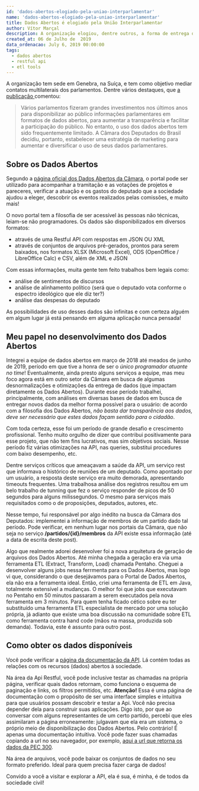 ```yaml
---
id: 'dados-abertos-elogiado-pela-uniao-interparlamentar'
name: 'dados-abertos-elogiado-pela-uniao-interparlamentar'
title: Dados Abertos é elogiado pela União Interparlamentar
author: Vítor Marçal
description: A organização elogiou, dentre outros, a forma de entrega dos dados e a boa comunicação com a sociedade. Com muito orgulho, fui colaborador desse importante projeto para a sociedade civil.
created_at: 06 de Julho de  2019
data_ordenacao: July 6, 2019 00:00:00
tags:
  - dados abertos
  - restful api
  - etl tools
---
```


A organização tem sede em Genebra, na Suíça, e tem como objetivo mediar contatos multilaterais dos parlamentos. Dentre vários destaques,  que <a href="https://www.ipu.org/open-data-availability-not-enough-marketing-strategy-brazilian-chamber-deputies" title="Página da União Interparlamentar, link da notícia" target="_blank" rel="noopener noreferrer">a publicação </a> comentou:

>Vários parlamentos fizeram grandes investimentos nos últimos anos para disponibilizar ao público informações parlamentares em formatos de dados abertos, para aumentar a transparência e facilitar a participação do público. No entanto, o uso dos dados abertos tem sido frequentemente limitado. A Câmara dos Deputados do Brasil decidiu, portanto, estabelecer uma estratégia de marketing para aumentar e diversificar o uso de seus dados parlamentares.

## Sobre os Dados Abertos

Segundo a <a href="https://dadosbaertos.camara.leg.br/" title="Portal dos Dados Abertos da Câmara dos Deputados" target="_blank" rel="noopener noreferrer">página oficial dos Dados Abertos da Câmara</a>, o portal pode ser utilizado para acompanhar a tramitação e as votações de projetos e pareceres, verificar a atuação e os gastos do deputado que a sociedade ajudou a eleger, descobrir os eventos realizados pelas comissões, e muito mais!

O novo portal tem a filosofia de ser acessível às pessoas não técnicas, leiam-se não programadores. Os dados são disponibilizados em diversos formatos:
  
  * através de uma Restful API com respostas em JSON OU XML
  * através de conjuntos de arquivos pré-gerados, prontos para serem baixados, nos formatos XLSX (Microsoft Excel), ODS (OpenOffice / LibreOffice Calc) e CSV, além de XML e JSON

Com essas informações, muita gente tem feito trabalhos bem legais como: 

  * análise de sentimentos de discursos
  * análise de alinhamento político (será que o deputado vota conforme o espectro ideológico que ele diz ter?)
  * análise das despesas do deputado 
 
As possibilidades de uso desses dados são infinitas e com certeza alguém em algum lugar já está pensando em alguma aplicação nunca pensada!


## Meu papel no desenvolvimento dos Dados Abertos

Integrei a equipe de dados abertos em março de 2018 até meados de junho de 2019, período em que tive a honra de ser o <em>único programador atuante no time</em>! Eventualmente, ainda presto alguns serviços a equipe, mas meu foco agora está em outro setor da Câmara em busca de algumas desnormalizações e otimizações da entrega de dados (que impactam diretamente os Dados Abertos).
Durante esse período trabalhei, principalmente, com análises em diversas bases de dados em busca de entregar novos dados da melhor forma possível para o usuário: de acordo com a filosofia dos Dados Abertos, <em>não basta dar transparência aos dados, deve ser necessário que estes dados façam sentido para o cidadão</em>.

Com toda certeza, esse foi um período de grande desafio e crescimento profissional. 
Tenho muito orgulho de dizer que contribui positivamente para esse projeto, que não tem fins lucrativos, mas sim objetivos sociais.
Nesse período fiz várias otimizações na API, nas queries, substitui procedures com baixo desempenho, etc.

Dentre serviços críticos que ameaçavam a saúde da API, um serviço rest que informava o histórico de reuniões de um deputado. Como apontado por um usuário, a resposta deste serviço era muito demorada, apresentando timeouts frequentes.
Uma trabalhosa análise dos registros resultou em um belo trabalho de tunning que fez o serviço responder de picos de 50 segundos para alguns milissegundos. O mesmo para serviços mais requisitados como o de proposições, deputados, autores, etc.

Nesse tempo, fui responsável por algo inédito na busca da Câmara dos Deputados: implementei a informação de membros de um partido dado tal período. Pode verificar, em nenhum lugar nos portais da Câmara, que não seja no serviço **/partidos/{id}/membros** da API existe essa informação (até a data de escrita deste post).

Algo que realmente adorei desenvolver foi a nova arquitetura de geração de arquivos dos Dados Abertos. Até minha chegada a geração era
via uma ferramenta ETL (Extract, Transform, Load) chamada Pentaho. Cheguei a desenvolver alguns jobs nessa ferrmenta para os Dados Abertos, mas logo vi que, considerando o que desejávamos para o Portal de Dados Abertos, ela não era a ferramenta ideal. Então, criei uma ferramenta de ETL em Java, totalmente extensível a mudanças. O melhor foi que jobs que executavam no Pentaho em 50 minutos passaram a serem executados pela nova ferramenta em 3 minutos. Para quem tenha ficado cético sobre eu ter substituído uma ferramenta ETL especialista de mercado por uma solução própria, já adianto que existe uma boa discussão na comunidade sobre ETL como ferramenta contra hand code (mãos na massa, produzida sob demanda). Todavia, este é assunto para outro post.

## Como obter os dados disponíveis

Você pode verificar a <a href="https://dadosbaertos.camara.leg.br/swagger/api.html" title="Página da documentação da API do Dados Abertos" target="_blank" rel="noopener noreferrer">página da documentação da API</a>. Lá contém todas as relações com os recursos (dados) abertos à sociedade. 

Na área da Api Restful, você pode inclusive testar as chamadas na própria página, verificar quais dados retornam, como funciona o esquema de paginação e links, os filtros permitidos, etc. <strong>Atenção!</strong> Essa é uma página de documentação com o propósito de ser uma interface simples e intuitiva para que usuários possam descobrir e testar a Api. Você não precisa depender dela para construir suas aplicações. Digo isto, por que ao conversar com alguns representantes de um certo partido, percebi que eles assimilaram a página erroneamente: julgavam que ela era um sistema, o próprio meio de disponibilização dos Dados Abertos. Pelo contrário! É apenas uma documentação intuitiva. Você pode fazer suas chamadas copiando a url no seu navegador, por exemplo, 
 <a href="https://dadosabertos.camara.leg.br/api/v2/proposicoes/2121866" title="PEC 300" target="_blank" rel="noopener noreferrer">aqui a url que retorna os dados da PEC 300</a>.

Na área de arquivos, você pode baixar os conjuntos de dados no seu formato preferido. Ideal para quem precisa fazer carga de dados!

Convido a você a visitar e explorar a API, ela é sua, é minha, é de todos da sociedade civil!
